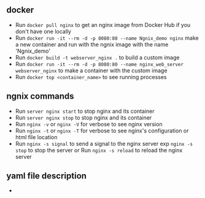 ## docker 
- Run `docker pull nginx` to get an nginx image from Docker Hub if you don't have one locally
- Run `docker run -it --rm -d -p 8080:80 --name Ngnix_demo nginx` make a new container and run with the ngnix image with the name 'Ngnix_demo'
- Run `docker build -t webserver_nginx .` to build a custom image
- Run `docker run -it --rm -d -p 8080:80 --name nginx_web_server webserver_nginx` to make a container with the custom image
- Run `docker top <container_name>` to see running processes

## ngnix commands
- Run `server nginx start` to stop nginx and its container
- Run `server nginx stop` to stop nginx and its container
- Run `nginx -v` or `nginx -V` for verbose  to see nginx version
- Run `nginx -t` or `nginx -T` for verbose  to see nginx's configuration or html file location
- Run `nginx -s signal` to send a signal to the nginx server exp `nginx -s stop` to stop the server or Run `nginx -s reload` to reload the nginx server


## yaml file description
- 

